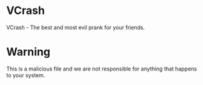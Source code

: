# VCrash
VCrash - The best and most evil prank for your friends.

# Warning
This is a malicious file and we are not responsible for anything that happens to your system.
